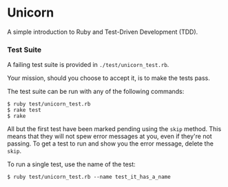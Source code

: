 # Unicorn

A simple introduction to Ruby and Test-Driven Development (TDD).

### Test Suite

A failing test suite is provided in `./test/unicorn_test.rb`.

Your mission, should you choose to accept it, is to make the tests pass.

The test suite can be run with any of the following commands:

```plain
$ ruby test/unicorn_test.rb
$ rake test
$ rake
```

All but the first test have been marked pending using the `skip` method.
This means that they will not spew error messages at you, even if they're
not passing. To get a test to run and show you the error message, delete
the `skip`.

To run a single test, use the name of the test:

```plain
$ ruby test/unicorn_test.rb --name test_it_has_a_name
```
